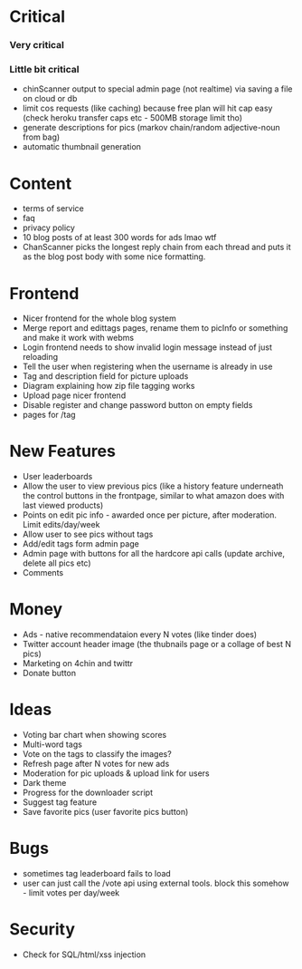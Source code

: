 # Critical

### Very critical

### Little bit critical
* chinScanner output to special admin page (not realtime) via saving a file on cloud or db
* limit cos requests (like caching) because free plan will hit cap easy (check heroku transfer caps etc - 500MB storage limit tho)
* generate descriptions for pics (markov chain/random adjective-noun from bag)
* automatic thumbnail generation
    
# Content
* terms of service
* faq
* privacy policy
* 10 blog posts of at least 300 words for ads lmao wtf
* ChanScanner picks the longest reply chain from each thread and puts it as the blog post body with some nice formatting.

# Frontend 
* Nicer frontend for the whole blog system
* Merge report and edittags pages, rename them to picInfo or something and make it work with webms
* Login frontend needs to show invalid login message instead of just reloading
* Tell the user when registering when the username is already in use
* Tag and description field for picture uploads
* Diagram explaining how zip file tagging works
* Upload page nicer frontend
* Disable register and change password button on empty fields
* pages for /tag
    
# New Features
* User leaderboards
* Allow the user to view previous pics (like a history feature underneath the control buttons in the frontpage, similar to what amazon does with last viewed products)
* Points on edit pic info - awarded once per picture, after moderation. Limit edits/day/week
* Allow user to see pics without tags
* Add/edit tags form admin page
* Admin page with buttons for all the hardcore api calls (update archive, delete all pics etc)
* Comments

# Money
* Ads - native recommendataion every N votes (like tinder does)
* Twitter account header image (the thubnails page or a collage of best N pics)
* Marketing on 4chin and twittr
* Donate button

# Ideas
* Voting bar chart when showing scores
* Multi-word tags
* Vote on the tags to classify the images?
* Refresh page after N votes for new ads
* Moderation for pic uploads & upload link for users
* Dark theme
* Progress for the downloader script
* Suggest tag feature
* Save favorite pics (user favorite pics button)

# Bugs
* sometimes tag leaderboard fails to load
* user can just call the /vote api using external tools. block this somehow - limit votes per day/week


# Security
* Check for SQL/html/xss injection